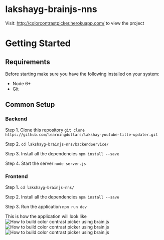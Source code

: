 # lakshayg-brainjs-nns

Visit: http://colorcontrastpicker.herokuapp.com/ to view the project

# Getting Started

## Requirements
Before starting make sure you have the following installed on your system: 
* Node 6+
* Git

## Common Setup
### Backend
Step 1. Clone this repository
``` git clone https://github.com/learningdollars/lakshay-youtube-title-updater.git ```

Step 2. ``` cd lakshayg-brainjs-nns/backendService/  ```

Step 3. Install all the dependencies
``` npm install --save ```

Step 4. Start the server ``` node server.js ```

### Frontend
Step 1. ``` cd lakshayg-brainjs-nns/  ```

Step 2. Install all the dependencies
``` npm install --save ```

Step 3. Run the application ```npm run dev```

This is how the application will look like
<img src="https://i.ibb.co/0t7dddz/Screenshot-627.png" alt="How to build color contrast picker using brain.js" border="0">
<img src="https://i.ibb.co/Q9JtZYn/Screenshot-628.png" alt="How to build color contrast picker using brain.js" border="0">
<img src="https://i.ibb.co/cCLpPyw/Screenshot-629.png" alt="How to build color contrast picker using brain.js" border="0">


